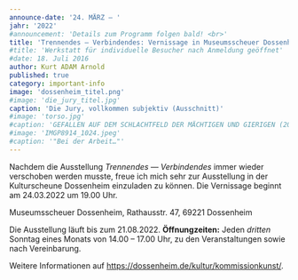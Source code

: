 ```yaml
---
announce-date: '24. MÄRZ – '
jahr: '2022'
#announcement: 'Details zum Programm folgen bald! <br>'
title: 'Trennendes — Verbindendes: Vernissage in Museumsscheuer Dossenheim'
#title: 'Werkstatt für individuelle Besucher nach Anmeldung geöffnet'
#date: 18. Juli 2016
author: Kurt ADAM Arnold
published: true
category: important-info
image: 'dossenheim_titel.png'
#image: 'die_jury_titel.jpg'
caption: 'Die Jury, vollkommen subjektiv (Ausschnitt)'
#image: 'torso.jpg'
#caption: 'GEFALLEN AUF DEM SCHLACHTFELD DER MÄCHTIGEN UND GIERIGEN (2016), gearbeitet aus drei mitteinander verbundenen Fichtestämmen'
#image: 'IMGP8914_1024.jpeg'
#caption: '"Bei der Arbeit…"'
---
```


Nachdem die Ausstellung _Trennendes — Verbindendes_ immer wieder verschoben werden musste, freue ich mich sehr zur Ausstellung in der Kulturscheune Dossenheim einzuladen zu können. Die Vernissage beginnt am 24.03.2022 um 19.00 Uhr.

Museumsscheuer Dossenheim, Rathausstr. 47, 69221 Dossenheim

Die Ausstellung läuft bis zum 21.08.2022. **Öffnungzeiten:** Jeden _dritten_ Sonntag eines Monats von 14.00 – 17.00 Uhr, zu den Veranstaltungen sowie nach Vereinbarung.




Weitere Informationen auf https://dossenheim.de/kultur/kommissionkunst/.
